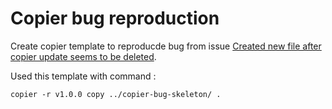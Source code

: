 # Copier bug reproduction

Create copier template to reproducde bug from issue [Created new file after copier update seems to be deleted](https://github.com/copier-org/copier/issues/1202).


Used this template with command :
```
copier -r v1.0.0 copy ../copier-bug-skeleton/ .
```